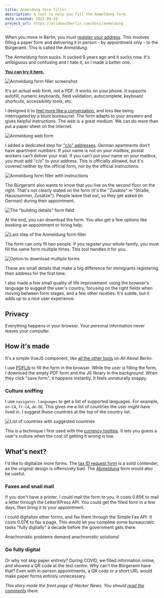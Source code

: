 ```yaml
---
title: Anmeldung form filler
description: A tool to help you fill the Anmeldung form.
date_created: 2023-09-19
project_url: https://allaboutberlin.com/docs/anmeldung
---
```


When you move in Berlin, you must [register your address](https://allaboutberlin.com/guides/anmeldung-in-english-berlin). This involves filling a paper form and delivering it in person - by appointment only - to the Bürgeramt. This is called the *Anmeldung*.

The *Anmeldung* form sucks. It sucked 8 years ago and it sucks now. It's ambiguous and confusing and I hate it, so I made a better one.

**[You can try it here.](https://allaboutberlin.com/docs/anmeldung)**

![Anmeldung form filler screenshot](/images/anmeldung-form-filler.png "It's actually digital!")

It's an actual web form, not a PDF. It works on your phone. It supports autofill, numeric keyboards, field validation, autocomplete, keyboard shortcuts, accessibility tools, etc.

I designed it to [feel more like a conversation](https://service-manual.nhs.uk/content/how-to-write-good-questions-for-forms/think-of-the-form-as-a-conversation), and less like being interrogated by a blunt bureaucrat. The form adapts to your answers and gives helpful instructions. The web is a great medium. We can do more than put a paper sheet on the internet.

![Anmeldung web form](/images/anmeldung-form-part1.png)

I added a dedicated step for ["c/o" addresses](https://allaboutberlin.com/guides/addressing-a-letter-in-germany#if-the-name-is-not-on-the-mailbox). German apartments don't have apartment numbers. If your name is not on your mailbox, postal workers can't deliver your mail. If you can't put your name on your mailbox, you must add "c/o" to your address. This is officially allowed, but it's covered neither by the official form, nor by the official instructions.

![Anmeldung form filler with instructions](/images/anmeldung-instructions-co.png "Using words to explain stuff. Revolutionary!")

The Bürgeramt also wants to know that you live on the second floor on the right. That's not clearly stated on the form (it's the "Zusätze" in "Straße, Hausnummer, Zusätze"). People leave that out, so they get asked (in German) during their appointment.

![The "building details" form field](/images/anmeldung-building-details.png)

At the end, you can download the form. You also get a few options like booking an appointment or hiring help.

![Last step of the Anmeldung form filler](/images/anmeldung-last-step.png)

The form can only fit two people. If you register your whole family, you must fill the same form multiple times. This tool handles it for you.

![Option to download multiple forms](/images/anmeldung-multiple-form.png)

These are small details that make a big difference for immigrants registering their address for the first time.

I also made a few small quality of life improvement: using the browser's language to suggest the user's country, focusing on the right fields when moving between form stages, and a few other niceties. It's subtle, but it adds up to a nice user experience.

## Privacy

Everything happens in your browser. Your personal information never leaves your computer. 

## How it's made

It's a simple VueJS component, like [all the other tools](https://allaboutberlin.com/tools) on All About Berlin.

I use [PDFLib](https://pdf-lib.js.org/) to fill the form in the browser. While the user is filling the form, I download the empty PDF form and the JS library in the background. When they click "save form", it happens instantly. It feels unnaturally snappy.

### Culture sniffing

I use `navigator.languages` to get a list of supported languages. For example, `en-CA`, `fr-CA`, `de-DE`. This gives me a list of countries the user *might* have lived in. I suggest those countries at the top of the country list.

![List of countries with suggested countries](/images/anmeldung-country-picker.png)

This is a technique I first used with the [currency tooltips](/blog/currency-tooltips). It lets you guess a user's culture when the cost of getting it wrong is low.

## What's next?

I'd like to digitalize more forms. The [tax ID request form](https://allaboutberlin.com/docs/010250-antrag-auf-vergabe-einer-steuerlichen-id) is a solid contender, as the original design is offensively bad. The [Abmeldung](https://allaboutberlin.com/docs/abmeldung) form would also be useful.

### Faxes and snail mail

If you don't have a printer, I could mail the form to you. It costs 0.85€ to mail a letter through the LetterXPress API. You could get the filled form in a few days, then bring it to your appointment.

I could digitalize other forms, and fax them through the Simple Fax API. It costs 0.07€ to fax a page. This would let you complete some bureaucratic tasks "fully digitally" a decade before the government gets there.

Anachronistic problems demand anachronistic solutions!

### Go fully digital

Or why not skip paper entirely? During COVID, we filled information online, and showed a QR code at the test centre. Why can't the Bürgeramt have that? Even with in-person appointments, a QR code or a short URL would make paper forms entirely unnecessary.

*This story made the front page of Hacker News. You should [read the comments](https://news.ycombinator.com/item?id=37566992) there.*